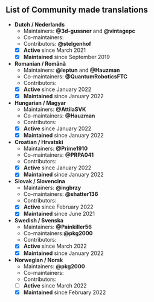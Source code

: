 ## List of Community made translations

- **Dutch / Nederlands**
  - Maintainers: **@3d-gussner** and **@vintagepc**
  - Co-maintainers: 
  - Contributors: **@stelgenhof**
  - [X] **Active**      since March 2021
  - [X] **Maintained**  since September 2019

- **Romanian / Română**
  - Maintainers: **@leptun** and **@Hauzman**
  - Co-maintainers: **@QuantumRoboticsFTC**
  - Contributors:
  - [X] **Active**      since January 2022
  - [X] **Maintained**  since January 2022

- **Hungarian / Magyar**
  - Maintainers: **@AttilaSVK**
  - Co-maintainers: **@Hauzman**
  - Contributors:
  - [X] **Active**      since January 2022
  - [X] **Maintained**  since January 2022

- **Croatian / Hrvatski**
  - Maintainers: **@Prime1910**
  - Co-maintainers: **@PRPA041**
  - Contributors:
  - [X] **Active**      since January 2022
  - [X] **Maintained**  since January 2022

- **Slovak / Slovencina**
  - Maintainers: **@ingbrzy**
  - Co-maintainers: **@shatter136**
  - Contributors:
  - [X] **Active**      since February 2022
  - [X] **Maintained**  since June 2021

- **Swedish / Svenska**
  - Maintainers: **@Painkiller56**
  - Co-maintainers:**@pkg2000**
  - Contributors:
  - [X] **Active**      since March 2022
  - [X] **Maintained**  since January 2022

- **Norwegian / Norsk**
  - Maintainers: **@pkg2000**
  - Co-maintainers:
  - Contributors:
  - [ ] **Active**      since March 2022
  - [X] **Maintained**  since February 2022
